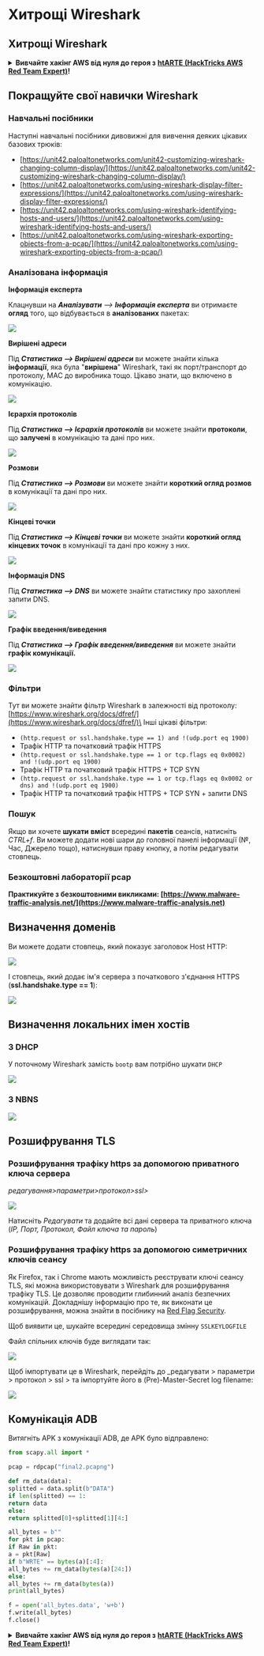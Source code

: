 # Хитрощі Wireshark

## Хитрощі Wireshark

<details>

<summary><strong>Вивчайте хакінг AWS від нуля до героя з</strong> <a href="https://training.hacktricks.xyz/courses/arte"><strong>htARTE (HackTricks AWS Red Team Expert)</strong></a><strong>!</strong></summary>

Інші способи підтримки HackTricks:

* Якщо ви хочете побачити вашу **компанію в рекламі на HackTricks** або **завантажити HackTricks у PDF** Перевірте [**ПЛАНИ ПІДПИСКИ**](https://github.com/sponsors/carlospolop)!
* Отримайте [**офіційний PEASS & HackTricks мерч**](https://peass.creator-spring.com)
* Дізнайтеся про [**Сім'ю PEASS**](https://opensea.io/collection/the-peass-family), нашу колекцію ексклюзивних [**NFT**](https://opensea.io/collection/the-peass-family)
* **Приєднуйтесь до** 💬 [**групи Discord**](https://discord.gg/hRep4RUj7f) або [**групи telegram**](https://t.me/peass) або **слідкуйте** за нами на **Twitter** 🐦 [**@hacktricks_live**](https://twitter.com/hacktricks_live)**.**
* **Поділіться своїми хакерськими трюками, надсилайте PR до** [**HackTricks**](https://github.com/carlospolop/hacktricks) та [**HackTricks Cloud**](https://github.com/carlospolop/hacktricks-cloud) репозиторіїв.

</details>

## Покращуйте свої навички Wireshark

### Навчальні посібники

Наступні навчальні посібники дивовижні для вивчення деяких цікавих базових трюків:

* [https://unit42.paloaltonetworks.com/unit42-customizing-wireshark-changing-column-display/](https://unit42.paloaltonetworks.com/unit42-customizing-wireshark-changing-column-display/)
* [https://unit42.paloaltonetworks.com/using-wireshark-display-filter-expressions/](https://unit42.paloaltonetworks.com/using-wireshark-display-filter-expressions/)
* [https://unit42.paloaltonetworks.com/using-wireshark-identifying-hosts-and-users/](https://unit42.paloaltonetworks.com/using-wireshark-identifying-hosts-and-users/)
* [https://unit42.paloaltonetworks.com/using-wireshark-exporting-objects-from-a-pcap/](https://unit42.paloaltonetworks.com/using-wireshark-exporting-objects-from-a-pcap/)

### Аналізована інформація

**Інформація експерта**

Клацнувши на _**Аналізувати** --> **Інформація експерта**_ ви отримаєте **огляд** того, що відбувається в **аналізованих** пакетах:

![](<../../../.gitbook/assets/image (570).png>)

**Вирішені адреси**

Під _**Статистика --> Вирішені адреси**_ ви можете знайти кілька **інформації**, яка була "**вирішена**" Wireshark, такі як порт/транспорт до протоколу, MAC до виробника тощо. Цікаво знати, що включено в комунікацію.

![](<../../../.gitbook/assets/image (571).png>)

**Ієрархія протоколів**

Під _**Статистика --> Ієрархія протоколів**_ ви можете знайти **протоколи**, що **залучені** в комунікацію та дані про них.

![](<../../../.gitbook/assets/image (572).png>)

**Розмови**

Під _**Статистика --> Розмови**_ ви можете знайти **короткий огляд розмов** в комунікації та дані про них.

![](<../../../.gitbook/assets/image (573).png>)

**Кінцеві точки**

Під _**Статистика --> Кінцеві точки**_ ви можете знайти **короткий огляд кінцевих точок** в комунікації та дані про кожну з них.

![](<../../../.gitbook/assets/image (575).png>)

**Інформація DNS**

Під _**Статистика --> DNS**_ ви можете знайти статистику про захоплені запити DNS.

![](<../../../.gitbook/assets/image (577).png>)

**Графік введення/виведення**

Під _**Статистика --> Графік введення/виведення**_ ви можете знайти **графік комунікації.**

![](<../../../.gitbook/assets/image (574).png>)

### Фільтри

Тут ви можете знайти фільтр Wireshark в залежності від протоколу: [https://www.wireshark.org/docs/dfref/](https://www.wireshark.org/docs/dfref/)\
Інші цікаві фільтри:

* `(http.request or ssl.handshake.type == 1) and !(udp.port eq 1900)`
* Трафік HTTP та початковий трафік HTTPS
* `(http.request or ssl.handshake.type == 1 or tcp.flags eq 0x0002) and !(udp.port eq 1900)`
* Трафік HTTP та початковий трафік HTTPS + TCP SYN
* `(http.request or ssl.handshake.type == 1 or tcp.flags eq 0x0002 or dns) and !(udp.port eq 1900)`
* Трафік HTTP та початковий трафік HTTPS + TCP SYN + запити DNS

### Пошук

Якщо ви хочете **шукати** **вміст** всередині **пакетів** сеансів, натисніть _CTRL+f_. Ви можете додати нові шари до головної панелі інформації (№, Час, Джерело тощо), натиснувши праву кнопку, а потім редагувати стовпець.

### Безкоштовні лабораторії pcap

**Практикуйте з безкоштовними викликами: [https://www.malware-traffic-analysis.net/](https://www.malware-traffic-analysis.net)**

## Визначення доменів

Ви можете додати стовпець, який показує заголовок Host HTTP:

![](<../../../.gitbook/assets/image (403).png>)

І стовпець, який додає ім'я сервера з початкового з'єднання HTTPS (**ssl.handshake.type == 1**):

![](<../../../.gitbook/assets/image (408) (1).png>)

## Визначення локальних імен хостів

### З DHCP

У поточному Wireshark замість `bootp` вам потрібно шукати `DHCP`

![](<../../../.gitbook/assets/image (404).png>)

### З NBNS

![](<../../../.gitbook/assets/image (405).png>)

## Розшифрування TLS

### Розшифрування трафіку https за допомогою приватного ключа сервера

_редагування>параметри>протокол>ssl>_

![](<../../../.gitbook/assets/image (98).png>)

Натисніть _Редагувати_ та додайте всі дані сервера та приватного ключа (_IP, Порт, Протокол, Файл ключа та пароль_)

### Розшифрування трафіку https за допомогою симетричних ключів сеансу

Як Firefox, так і Chrome мають можливість реєструвати ключі сеансу TLS, які можна використовувати з Wireshark для розшифрування трафіку TLS. Це дозволяє проводити глибинний аналіз безпечних комунікацій. Докладнішу інформацію про те, як виконати це розшифрування, можна знайти в посібнику на [Red Flag Security](https://redflagsecurity.net/2019/03/10/decrypting-tls-wireshark/).

Щоб виявити це, шукайте всередині середовища змінну `SSLKEYLOGFILE`

Файл спільних ключів буде виглядати так:

![](<../../../.gitbook/assets/image (99).png>)

Щоб імпортувати це в Wireshark, перейдіть до \_редагувати > параметри > протокол > ssl > та імпортуйте його в (Pre)-Master-Secret log filename:

![](<../../../.gitbook/assets/image (100).png>)

## Комунікація ADB

Витягніть APK з комунікації ADB, де APK було відправлено:
```python
from scapy.all import *

pcap = rdpcap("final2.pcapng")

def rm_data(data):
splitted = data.split(b"DATA")
if len(splitted) == 1:
return data
else:
return splitted[0]+splitted[1][4:]

all_bytes = b""
for pkt in pcap:
if Raw in pkt:
a = pkt[Raw]
if b"WRTE" == bytes(a)[:4]:
all_bytes += rm_data(bytes(a)[24:])
else:
all_bytes += rm_data(bytes(a))
print(all_bytes)

f = open('all_bytes.data', 'w+b')
f.write(all_bytes)
f.close()
```
<details>

<summary><strong>Вивчайте хакінг AWS від нуля до героя з</strong> <a href="https://training.hacktricks.xyz/courses/arte"><strong>htARTE (HackTricks AWS Red Team Expert)</strong></a><strong>!</strong></summary>

Інші способи підтримки HackTricks:

* Якщо ви хочете побачити свою **компанію рекламовану на HackTricks** або **завантажити HackTricks у форматі PDF**, перевірте [**ПЛАНИ ПІДПИСКИ**](https://github.com/sponsors/carlospolop)!
* Отримайте [**офіційний PEASS & HackTricks мерч**](https://peass.creator-spring.com)
* Відкрийте для себе [**Сім'ю PEASS**](https://opensea.io/collection/the-peass-family), нашу колекцію ексклюзивних [**NFT**](https://opensea.io/collection/the-peass-family)
* **Приєднуйтесь до** 💬 [**групи Discord**](https://discord.gg/hRep4RUj7f) або [**групи Telegram**](https://t.me/peass) або **слідкуйте** за нами на **Twitter** 🐦 [**@hacktricks_live**](https://twitter.com/hacktricks_live)**.**
* **Поділіться своїми хакерськими трюками, надсилайте PR до** [**HackTricks**](https://github.com/carlospolop/hacktricks) та [**HackTricks Cloud**](https://github.com/carlospolop/hacktricks-cloud) репозиторіїв GitHub.

</details>

